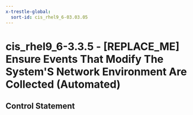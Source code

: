 ```yaml
---
x-trestle-global:
  sort-id: cis_rhel9_6-03.03.05
---
```


# cis_rhel9_6-3.3.5 - \[REPLACE_ME\] Ensure Events That Modify The System'S Network Environment Are Collected (Automated)

## Control Statement
